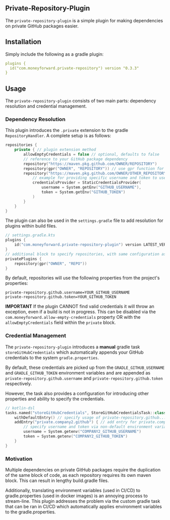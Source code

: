 ## Private-Repository-Plugin
The `private-repository-plugin` is a simple plugin for making dependencies on private GitHub packages easier.

## Installation
Simply include the following as a gradle plugin:
```yaml
plugins {
  id("com.moneyforward.private-repository") version "0.3.3"
}
```

## Usage
The `private-repository-plugin` consists of two main parts: dependency resolution and credential management.
### Dependency Resolution
This plugin introduces the `.private` extension to the gradle `RepositoryHandler`. A complete setup is as follows:
```kotlin
repositories {
    private { // plugin extension method
        allowEmptyCredentials = false // optional, defaults to false
        // reference to your GitHub package dependency
        repository("https://maven.pkg.github.com/OWNER/REPOSITORY")
        repository(gpr("OWNER", "REPOSITORY")) // use gpr function for shortcut to GitHub packages URL
        repository("https://maven.pkg.github.com/OWNER/OTHER_REPOSITORY") {
            // example for providing specific username and token to use in resolution
            credentialsProvider = StaticCredentialsProvider(
                username = System.getEnv("GITHUB_USERNAME"),
                token = System.getEnv("GITHUB_TOKEN")
            )
        }
    }
}
```

The plugin can also be used in the `settings.gradle` file to add resolution for plugins within build files.
```kotlin
// settings.gradle.kts
plugins {
    id("com.moneyforward.private-repository-plugin") version LATEST_VERSION_HERE
}
// additional block to specify repositories, with same configuration as used in build file
privatePlugins {
    repository(gpr("OWNER", "REPO"))
}
```
By default, repositories will use the following properties from the project's properties:
```properties
private-repository.github.username=YOUR_GITHUB_USERNAME
private-repository.github.token=YOUR_GITHUB_TOKEN
```
**IMPORTANT** If the plugin CANNOT find valid credentials it will throw an exception, even if a build is not in progress.
This can be disabled via the `com.moneyforward.allow-empty-credentials` property OR with the `allowEmptyCredentials`
field within the `private` block.

### Credential Management
The `private-repository-plugin` introduces a **manual** gradle task `storeGitHubCredentials` which automatically appends
your GitHub credentials to the system `gradle.properties`.

By default, these credentials are picked up from the 
`GRADLE_GITHUB_USERNAME` and `GRADLE_GITHUB_TOKEN` environment variables and are appended as `private-repository.github.username`
and `private-repository.github.token` respectively.

However, the task also provides a configuration for introducing other
properties and ability to specify the credentials.
```kotlin
// kotlin-dsl
tasks.named("storeGitHubCredentials", StoreGitHubCredentialsTask::class) {
    withDefaultEntry() // specify usage of private-repository.github... required when adding other entries
    addEntry("private.company2.github") { // add entry for private.company2.github.username and private.company2.github.token
        // specify username and token via non-default environment variables
        username = System.getenv("COMPANY2_GITHUB_USERNAME")
        token = System.getenv("COMPANY2_GITHUB_TOKEN")
    }
}
```

### Motivation
Multiple dependencies on private GitHub packages require the duplication of the same block of code, as each repository
requires its own maven block. This can result in lengthy build.gradle files.

Additionally, translating environment variables (used in CI/CD) to gradle.properties (used in docker images) is an
annoying process to stream-line. This plugin addresses the problem via the custom gradle task that can be ran in CI/CD
which automatically applies environment variables to the gradle.properties.
